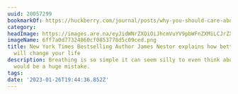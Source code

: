 ```yaml
---
uuid: 20057299
bookmarkOf: https://huckberry.com/journal/posts/why-you-should-care-about-breathing
category: 
headImage: https://images.are.na/eyJidWNrZXQiOiJhcmVuYV9pbWFnZXMiLCJrZXkiOiIyMDA1NzI5OS9vcmlnaW5hbF82ZmY3YTBkNzczMjQ4NjBjZjA4NTM3NzhkNWMwOWNlZC5wbmciLCJlZGl0cyI6eyJyZXNpemUiOnsid2lkdGgiOjEyMDAsImhlaWdodCI6MTIwMCwiZml0IjoiaW5zaWRlIiwid2l0aG91dEVubGFyZ2VtZW50Ijp0cnVlfSwid2VicCI6eyJxdWFsaXR5Ijo5MH0sImpwZWciOnsicXVhbGl0eSI6OTB9LCJyb3RhdGUiOm51bGx9fQ==?bc=0
imageName: 6ff7a0d77324860cf0853778d5c09ced.png
title: New York Times Bestselling Author James Nestor explains how better breathing
  will change your life
description: Breathing is so simple it can seem silly to even think about. But that
  would be a huge mistake.
tags: 
date: '2023-01-26T19:44:36.852Z'
---
```

